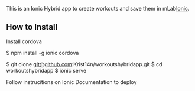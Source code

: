 This is an Ionic Hybrid app to create workouts and save them in mLab[Ionic](http://ionicframework.com/docs/).

## How to Install

Install cordova

$ npm install -g ionic cordova

$ git clone git@github.com:Krist14n/workoutshybridapp.git
$ cd workoutshybridapp
$ ionic serve


Follow instrucitions on Ionic Documentation to deploy 

